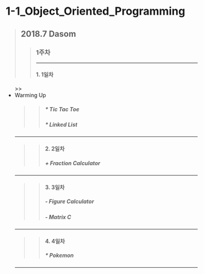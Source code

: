 # 1-1_Object_Oriented_Programming
> ## 2018.7 Dasom
>> ### 1주차
>> *****
>>#### 1. 1일차
<ul>
   >> <li> Warming Up </li>

>> ##### * Tic Tac Toe
>> ##### * Linked List 
* * *
>>#### 2. 2일차
>> ##### + Fraction Calculator
***
>>#### 3. 3일차
>> ##### - Figure Calculator 
>> ##### - Matrix C
- - -
>>#### 4. 4일차
>> ##### * Pokemon
-------------------
   </ul>
